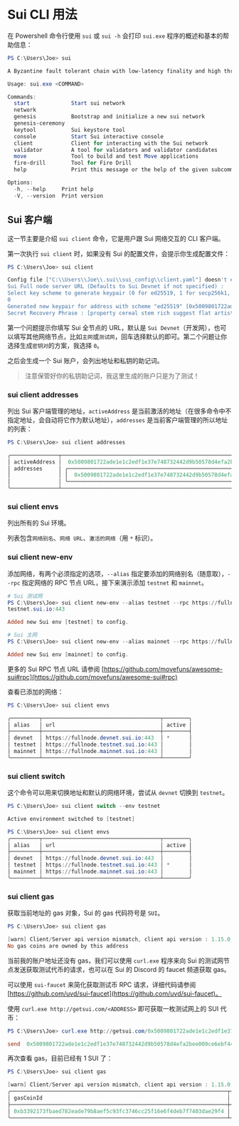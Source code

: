 # Sui CLI 用法

在 Powershell 命令行使用 `sui` 或 `sui -h` 会打印 `sui.exe` 程序的概述和基本的帮助信息：

```powershell
PS C:\Users\Joe> sui

A Byzantine fault tolerant chain with low-latency finality and high throughput

Usage: sui.exe <COMMAND>

Commands:
  start             Start sui network
  network
  genesis           Bootstrap and initialize a new sui network
  genesis-ceremony
  keytool           Sui keystore tool
  console           Start Sui interactive console
  client            Client for interacting with the Sui network
  validator         A tool for validators and validator candidates
  move              Tool to build and test Move applications
  fire-drill        Tool for Fire Drill
  help              Print this message or the help of the given subcommand(s)

Options:
  -h, --help     Print help
  -V, --version  Print version
```

## Sui 客户端

这一节主要是介绍 `sui client` 命令，它是用户跟 Sui 网络交互的 CLI 客户端。

第一次执行 `sui client` 时，如果没有 Sui 的配置文件，会提示你生成配置文件：

```powershell
PS C:\Users\Joe> sui client

Config file ["C:\\Users\\Joe\\.sui\\sui_config\\client.yaml"] doesn't exist, do you want to connect to a Sui Full node server [y/N]?y
Sui Full node server URL (Defaults to Sui Devnet if not specified) :
Select key scheme to generate keypair (0 for ed25519, 1 for secp256k1, 2: for secp256r1):
0
Generated new keypair for address with scheme "ed25519" [0x5009801722ade1e1c2edf1e37e748732442d9b50578d4efa2bee009ce6ebf44c]
Secret Recovery Phrase : [property cereal stem rich suggest flat artist armor romance chaos knife menu]
```

第一个问题提示你填写 Sui 全节点的 URL，默认是 `Sui Devnet`（开发网），也可以填写其他网络节点，比如`主网`或`测试网`，回车选择默认的即可。第二个问题让你选择生成`密钥对`的方案，我选择 `0`。

之后会生成一个 Sui 账户，会列出地址和私钥的助记词。

> 注意保管好你的私钥助记词，我这里生成的账户只是为了测试！

### sui client addresses

列出 Sui 客户端管理的地址，`activeAddress` 是当前激活的地址（在很多命令中不指定地址，会自动将它作为默认地址），`addresses` 是当前客户端管理的所以地址的列表：

```powershell
PS C:\Users\Joe> sui client addresses

╭───────────────┬──────────────────────────────────────────────────────────────────────────╮
│ activeAddress │  0x5009801722ade1e1c2edf1e37e748732442d9b50578d4efa2bee009ce6ebf44c      │
│ addresses     │ ╭──────────────────────────────────────────────────────────────────────╮ │
│               │ │  0x5009801722ade1e1c2edf1e37e748732442d9b50578d4efa2bee009ce6ebf44c  │ │
│               │ ╰──────────────────────────────────────────────────────────────────────╯ │
╰───────────────┴──────────────────────────────────────────────────────────────────────────╯
```

### sui client envs

列出所有的 Sui 环境。

列表包含`网络别名`、`网络 URL`、`激活的网络`（用 `*` 标识）。

### sui client new-env

添加网络，有两个必须指定的选项，`--alias` 指定要添加的网络别名（随意取），`--rpc` 指定网络的 RPC 节点 URL，接下来演示添加 `testnet` 和 `mainnet`。

```powershell
# Sui 测试网
PS C:\Users\Joe> sui client new-env --alias testnet --rpc https://fullnode.
testnet.sui.io:443

Added new Sui env [testnet] to config.

# Sui 主网
PS C:\Users\Joe> sui client new-env --alias mainnet --rpc https://fullnode.mainnet.sui.io:443

Added new Sui env [mainnet] to config.
```

更多的 Sui RPC 节点 URL 请参阅 [https://github.com/movefuns/awesome-sui#rpc](https://github.com/movefuns/awesome-sui#rpc)

查看已添加的网络：

```powershell
PS C:\Users\Joe> sui client envs

╭─────────┬─────────────────────────────────────┬────────╮
│ alias   │ url                                 │ active │
├─────────┼─────────────────────────────────────┼────────┤
│ devnet  │ https://fullnode.devnet.sui.io:443  │ *      │
│ testnet │ https://fullnode.testnet.sui.io:443 │        │
│ mainnet │ https://fullnode.mainnet.sui.io:443 │        │
╰─────────┴─────────────────────────────────────┴────────╯
```

### sui client switch

这个命令可以用来切换地址和默认的网络环境，尝试从 `devnet` 切换到 `testnet`。

```powershell
PS C:\Users\Joe> sui client switch --env testnet

Active environment switched to [testnet]

PS C:\Users\Joe> sui client envs
╭─────────┬─────────────────────────────────────┬────────╮
│ alias   │ url                                 │ active │
├─────────┼─────────────────────────────────────┼────────┤
│ devnet  │ https://fullnode.devnet.sui.io:443  │        │
│ testnet │ https://fullnode.testnet.sui.io:443 │ *      │
│ mainnet │ https://fullnode.mainnet.sui.io:443 │        │
╰─────────┴─────────────────────────────────────┴────────╯
```

### sui client gas

获取当前地址的 gas 对象，Sui 的 gas 代码符号是 `SUI`。

```powershell
PS C:\Users\Joe> sui client gas

[warn] Client/Server api version mismatch, client api version : 1.15.0, server api version : 1.14.1
No gas coins are owned by this address
```

当前我的账户地址还没有 gas，我们可以使用 `curl.exe` 程序来向 Sui 的测试网节点发送获取测试代币的请求，也可以在 Sui 的 Discord 的 faucet 频道获取 gas。

可以使用 `sui-faucet` 来简化获取测试币 RPC 请求，详细代码请参阅 [https://github.com/uvd/sui-faucet](https://github.com/uvd/sui-faucet)。

使用 `curl.exe http://getsui.com/<ADDRESS>` 即可获取一枚测试网上的 SUI 代币：

```powershell
PS C:\Users\Joe> curl.exe http://getsui.com/0x5009801722ade1e1c2edf1e37e748732442d9b50578d4efa2bee009ce6ebf44c

send  0x5009801722ade1e1c2edf1e37e748732442d9b50578d4efa2bee009ce6ebf44c  1 SUI
```

再次查看 gas，目前已经有 1 SUI 了：

```powershell
PS C:\Users\Joe> sui client gas

[warn] Client/Server api version mismatch, client api version : 1.15.0, server api version : 1.14.1
╭────────────────────────────────────────────────────────────────────┬────────────╮
│ gasCoinId                                                          │ gasBalance │
├────────────────────────────────────────────────────────────────────┼────────────┤
│ 0xb3392173fbaed782eade79b8aef5c93fc3746cc25f16e6f4deb7f7403dae29f4 │ 1000000000 │
╰────────────────────────────────────────────────────────────────────┴────────────╯
```